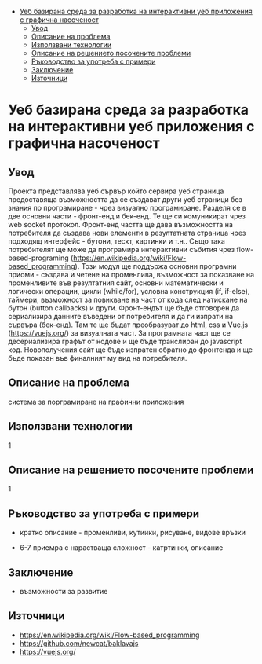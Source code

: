 - [Уеб базирана среда за разработка на интерактивни уеб приложения с графична насоченост](#уеб-базирана-среда-за-разработка-на-интерактивни-уеб-приложения-с-графична-насоченост)
  - [Увод](#увод)
  - [Описание на проблема](#описание-на-проблема)
  - [Използвани технологии](#използвани-технологии)
  - [Описание на решението посочените проблеми](#описание-на-решението-посочените-проблеми)
  - [Ръководство за употреба с примери](#ръководство-за-употреба-с-примери)
  - [Заключение](#заключение)
  - [Източници](#източници)

# Уеб базирана среда за разработка на интерактивни уеб приложения с графична насоченост

## Увод
Проекта представлява уеб сървър който сервира уеб страница предоставяща възможността да се създават други уеб страници без знания по програмиране - чрез визуално програмиране. Разделя се в две основни части - фронт-енд и бек-енд. Те ще си комуникират чрез web socket протокол. Фронт-енд частта ще дава възможността на потребителя да създава нови елементи в резултатната страница чрез подходящ интерфейс - бутони, тескт, картинки и т.н.. Също така потребителят ще може да програмира интерактивни събития чрез flow-based-programing (https://en.wikipedia.org/wiki/Flow-based_programming). Този модул ще поддържа основни програмни приоми - създава и четене на променлива, възможност за показване на променливите във резултатния сайт, основни математически и логически операции, цикли (while/for), условна конструкция (if, if-else), таймери, възможност за повикване на част от кода след натискане на бутон (button callbacks) и други. Фронт-ендът ще бъде отговорен да сериализира данните въведени от потребителя и да ги изпрати на сървъра (бек-енд). Там те ще бъдат преобразуват до html, css и Vue.js (https://vuejs.org/) за визуалната част. За програмната част ще се десериализира графът от нодове и ще бъде транслиран до javascript код. Новополучения сайт ще бъде изпратен обратно до фронтенда и ще бъде показан във финалният му вид на потребителя.

## Описание на проблема
система за порграмиране на графични приложения

## Използвани технологии
1

## Описание на решението посочените проблеми
1

## Ръководство за употреба с примери
- кратко описание - променливи, кутиики, рисуване, видове връзки

- 6-7 приемра с нарастваща сложност - катртинки, описание
## Заключение
- възможности за развитие

## Източници

- https://en.wikipedia.org/wiki/Flow-based_programming
- https://github.com/newcat/baklavajs
- https://vuejs.org/